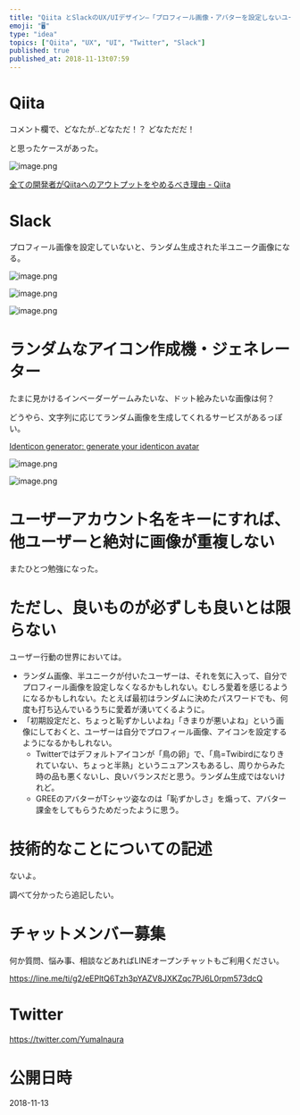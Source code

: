 ```yaml
---
title: "Qiita とSlackのUX/UIデザイン–「プロフィール画像・アバターを設定しないユーザー」のアイコン・画像は、ランダム生成して識別でき"
emoji: "🖥"
type: "idea"
topics: ["Qiita", "UX", "UI", "Twitter", "Slack"]
published: true
published_at: 2018-11-13t07:59
---
```


# Qiita

コメント欄で、どなたが‥どなただ！？ どなただだ！

と思ったケースがあった。

![image.png](https://qiita-image-store.s3.amazonaws.com/0/89618/022902fd-0e04-671e-84c0-45b43deaad84.png)

[全ての開発者がQiitaへのアウトプットをやめるべき理由 - Qiita](https://qiita.com/qiitadaisuki/items/2160a390ce91283707a1)



# Slack

プロフィール画像を設定していないと、ランダム生成された半ユニーク画像になる。

![image.png](https://qiita-image-store.s3.amazonaws.com/0/89618/2401d660-204e-25f1-eddb-27178d91e55b.png)


![image.png](https://qiita-image-store.s3.amazonaws.com/0/89618/bdb1f31b-2f49-d0c8-be6a-e5c85b15c859.png)

![image.png](https://qiita-image-store.s3.amazonaws.com/0/89618/ed2e04f8-77a8-7464-1f7e-5a8f8c8f1b42.png)

# ランダムなアイコン作成機・ジェネレーター

たまに見かけるインベーダーゲームみたいな、ドット絵みたいな画像は何？

どうやら、文字列に応じてランダム画像を生成してくれるサービスがあるっぽい。


[Identicon generator: generate your identicon avatar](http://identicon.net/)

![image.png](https://qiita-image-store.s3.amazonaws.com/0/89618/680c646b-13ea-aa37-55a0-ac354d53bee9.png)

![image.png](https://qiita-image-store.s3.amazonaws.com/0/89618/9adbb227-a801-b79a-97d9-5bc1d513e229.png)

# ユーザーアカウント名をキーにすれば、他ユーザーと絶対に画像が重複しない

またひとつ勉強になった。

# ただし、良いものが必ずしも良いとは限らない

ユーザー行動の世界においては。

- ランダム画像、半ユニークが付いたユーザーは、それを気に入って、自分でプロフィール画像を設定しなくなるかもしれない。むしろ愛着を感じるようになるかもしれない。たとえば最初はランダムに決めたパスワードでも、何度も打ち込んでいるうちに愛着が湧いてくるように。
- 「初期設定だと、ちょっと恥ずかしいよね」「きまりが悪いよね」という画像にしておくと、ユーザーは自分でプロフィール画像、アイコンを設定するようになるかもしれない。
  - Twitterではデフォルトアイコンが「鳥の卵」で、「鳥=Twibirdになりきれていない、ちょっと半熟」というニュアンスもあるし、周りからみた時の品も悪くないし、良いバランスだと思う。ランダム生成ではないけれど。
  - GREEのアバターがTシャツ姿なのは「恥ずかしさ」を煽って、アバター課金をしてもらうためだったように思う。

# 技術的なことについての記述

ないよ。

調べて分かったら追記したい。









<!-- Update From Qiita API -->

# チャットメンバー募集


何か質問、悩み事、相談などあればLINEオープンチャットもご利用ください。

https://line.me/ti/g2/eEPltQ6Tzh3pYAZV8JXKZqc7PJ6L0rpm573dcQ





# Twitter


https://twitter.com/YumaInaura


<!-- Update From Qiita API -->



# 公開日時

2018-11-13
